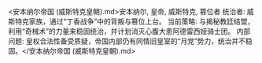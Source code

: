 <安本纳尔帝国 (威斯特克皇朝).md>安本纳尔, 皇帝, 威斯特克, 篡位者
统治者: 威斯特克家族，通过“丁香战争”中的背叛与篡位上台。
  当前策略: 与揭秘教廷结盟，利用“奇械术”的力量来稳固统治，并计划消灭心腹大患阿德雷西娅骑士团。
  内部问题: 皇权合法性备受质疑，帝国内部仍有同情旧皇室的“月党”势力，统治并不稳固。</安本纳尔帝国 (威斯特克皇朝).md>